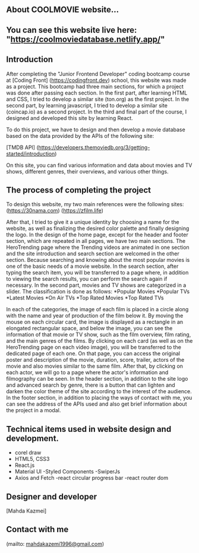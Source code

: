 ## About COOLMOVIE website...

## You can see this website live here: "https://coolmoviedatabase.netlify.app/"

## Introduction
After completing the "Junior Frontend Developer" coding bootcamp course at [Coding Front] (https://codingfront.dev) school, this website was made as a project.
This bootcamp had three main sections, for which a project was done after passing each section.
In the first part, after learning HTML and CSS, I tried to develop a similar site (ton.org) as the first project.
In the second part, by learning javascript, I tried to develop a similar site (coincap.io) as a second project.
In the third and final part of the course, I designed and developed this site by learning React.

To do this project, we have to design and then develop a movie database based on the data provided by the APIs of the following site:

  [TMDB API] 
  (https://developers.themoviedb.org/3/getting-started/introduction)

On this site, you can find various information and data about movies and TV shows, different genres, their overviews, and various other things.

## The process of completing the project
To design this website, my two main references were the following sites:
(https://30nama.com)
(https://zfilm.life)

After that, I tried to give it a unique identity by choosing a name for the website, as well as finalizing the desired color palette and finally designing the logo.
In the design of the home page, except for the header and footer section, which are repeated in all pages, we have two main sections.
The HeroTrending page where the Trending videos are animated in one section and the site introduction and search section are welcomed in the other section. Because searching and knowing about the most popular movies is one of the basic needs of a movie website.
In the search section, after typing the search item, you will be transferred to a page where, in addition to viewing the search results, you can perform the search again if necessary.
In the second part, movies and TV shows are categorized in a slider. The classification is done as follows:
*Popular Movies
*Popular TVs
*Latest Movies
*On Air TVs
*Top Rated Movies
*Top Rated TVs

In each of the categories, the image of each film is placed in a circle along with the name and year of production of the film below it. By moving the mouse on each circular card, the image is displayed as a rectangle in an elongated rectangular space, and below the image, you can see the information of that movie or TV show, such as the film overview, film rating, and the main genres of the films.
By clicking on each card (as well as on the HeroTrending page on each video image), you will be transferred to the dedicated page of each one.
On that page, you can access the original poster and description of the movie, duration, score, trailer, actors of the movie and also movies similar to the same film.
After that, by clicking on each actor, we will go to a page where the actor's information and filmography can be seen.
In the header section, in addition to the site logo and advanced search by genre, there is a button that can lighten and darken the color theme of the site according to the interest of the audience.
In the footer section, in addition to placing the ways of contact with me, you can see the address of the APIs used and also get brief information about the project in a modal.


## Technical items used in website design and development.
- corel draw
- HTML5, CSS3
- React.js
- Material UI
-Styled Components
-SwiperJs
- Axios and Fetch
-react circular progress bar
-react router dom

## Designer and developer
[Mahda Kazmei]

## Contact with me
(mailto: mahdakazemi1996@gmail.com)

